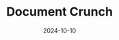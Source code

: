 ---  
layout: startup_page  
title: "Document Crunch"  
id: "documentcrunch.com"  
permalink: "/documentcrunchdocumentcrunch.com10102024/"  
website: "https://www.documentcrunch.com/"  
funding_round: "Series B"  
funding_amount: "$21.5M"  
investors: "Titanium Ventures, Nemetschek Group, Andres Construction, Satterfield & Pontikes, Navitas Capital, Zacua Ventures, Fifth Wall, Ironspring Ventures"  
about: "Document Crunch is an AI-powered document compliance platform for the construction industry. It helps construction teams understand and comply with contracts and project documents, mitigating risks and preventing costly disputes. The platform offers end-to-end document compliance solutions, improving project efficiency and reducing financial losses."  
markets: "Construction Technology, AI"  
hq: "Atlanta, Georgia, United States"  
founded_year: "2019"  
linkedin: "https://www.linkedin.com/company/document-crunch"  
twitter: "https://twitter.com/DocumentCrunch"  
instagram: ""  
facebook: "https://www.facebook.com/documentcrunch"  
crunchbase: "https://www.crunchbase.com/organization/document-crunch"  
pitchbook: "https://pitchbook.com/profiles/company/434229-04"  

date_display: "10-Oct-2024"  
date: "2024-10-10"

# SEO Optimization  
meta_title: "Document Crunch - Series B Funding ($21.5M)"  
meta_description: "Document Crunch, Document Crunch is an AI-powered document compliance platform for the construction industry. It helps construction teams understand and comply with co..."  
meta_keywords: "Document Crunch, Construction Technology, AI, Series B funding"  
canonical_url: "https://startup.projectstartups.com/documentcrunchdocumentcrunch.com10102024/"  
---